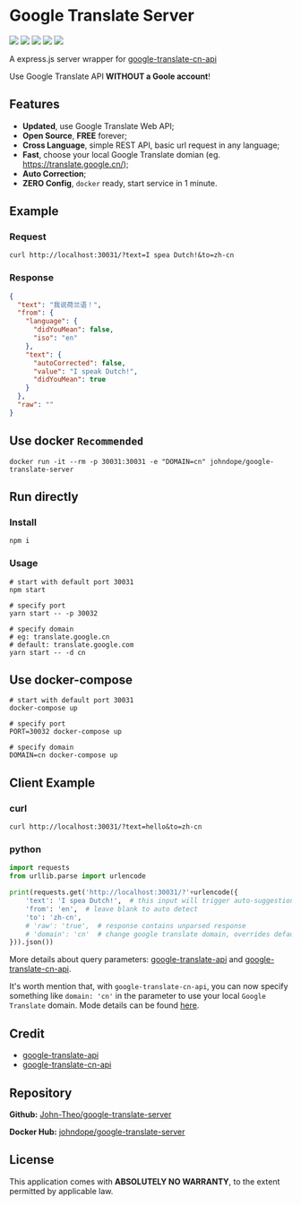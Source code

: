 # Google Translate Server

![](https://img.shields.io/badge/build-passing-success) ![](https://img.shields.io/badge/language-nodejs-orange.svg) [![](https://img.shields.io/badge/docker-ready-orange)](https://hub.docker.com/r/johndope/google-translate-server) [![](https://img.shields.io/docker/pulls/johndope/google-translate-server.svg)](https://hub.docker.com/r/johndope/google-translate-server) ![](http://img.shields.io/badge/license-MIT-lightgrey)

A express.js server wrapper for [google-translate-cn-api
](https://www.npmjs.com/package/google-translate-cn-api)

Use Google Translate API **WITHOUT a Goole account**!

## Features

- **Updated**, use Google Translate Web API;
- **Open Source**, **FREE** forever;
- **Cross Language**, simple REST API, basic url request in any language;
- **Fast**, choose your local Google Translate domian (eg. https://translate.google.cn/);
- **Auto Correction**;
- **ZERO Config**, `docker` ready, start service in 1 minute.

## Example

### Request

```shell
curl http://localhost:30031/?text=I spea Dutch!&to=zh-cn
```

### Response

```json
{
  "text": "我说荷兰语！",
  "from": {
    "language": {
      "didYouMean": false,
      "iso": "en"
    },
    "text": {
      "autoCorrected": false,
      "value": "I speak Dutch!",
      "didYouMean": true
    }
  },
  "raw": ""
}
```

## Use docker `Recommended`

```shell
docker run -it --rm -p 30031:30031 -e "DOMAIN=cn" johndope/google-translate-server
```

## Run directly

### Install

```shell
npm i
```

### Usage

```shell
# start with default port 30031
npm start

# specify port
yarn start -- -p 30032

# specify domain
# eg: translate.google.cn
# default: translate.google.com
yarn start -- -d cn
```

## Use docker-compose

```shell
# start with default port 30031
docker-compose up

# specify port
PORT=30032 docker-compose up

# specify domain
DOMAIN=cn docker-compose up
```

## Client Example

### curl

```shell
curl http://localhost:30031/?text=hello&to=zh-cn
```

### python

```python
import requests
from urllib.parse import urlencode

print(requests.get('http://localhost:30031/?'+urlencode({
    'text': 'I spea Dutch!',  # this input will trigger auto-suggestion
    'from': 'en',  # leave blank to auto detect
    'to': 'zh-cn',
    # 'raw': 'true',  # response contains unparsed response
    # 'domain': 'cn'  # change google translate domain, overrides default domain
})).json())
```

More details about query parameters: [google-translate-api](https://www.npmjs.com/package/google-translate-api) and [google-translate-cn-api](https://www.npmjs.com/package/google-translate-cn-api).

It's worth mention that, with `google-translate-cn-api`, you can now specify something like `domain: 'cn'` in the parameter to use your local `Google Translate` domain. Mode details can be found [here](https://github.com/lqqyt2423/google-translate-cn-api/blob/HEAD/example.js#L29-L31).

## Credit

- [google-translate-api](https://github.com/matheuss/google-translate-api)
- [google-translate-cn-api](https://github.com/lqqyt2423/google-translate-cn-api)

## Repository

**Github:** [John-Theo/google-translate-server](https://github.com/John-Theo/google-translate-server)

**Docker Hub:** [johndope/google-translate-server](https://hub.docker.com/r/johndope/google-translate-server/)

## License

This application comes with **ABSOLUTELY NO WARRANTY**, to the extent permitted by applicable law.
